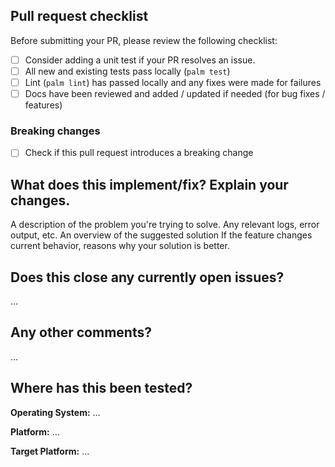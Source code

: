 <!-- Thanks for sending a pull request! Please make sure you click the link above to view the contribution guidelines, then fill out the blanks below. -->
## Pull request checklist

Before submitting your PR, please review the following checklist:

- [ ] Consider adding a unit test if your PR resolves an issue.
- [ ] All new and existing tests pass locally (`palm test`)
- [ ] Lint (`palm lint`) has passed locally and any fixes were made for failures
- [ ] Docs have been reviewed and added / updated if needed (for bug fixes / features)

### Breaking changes

- [ ] Check if this pull request introduces a breaking change

## What does this implement/fix? Explain your changes.

A description of the problem you're trying to solve.
Any relevant logs, error output, etc.
An overview of the suggested solution
If the feature changes current behavior, reasons why your solution is better.

## Does this close any currently open issues?
…

## Any other comments?
…

## Where has this been tested?

**Operating System:** …

**Platform:** …

**Target Platform:** …
